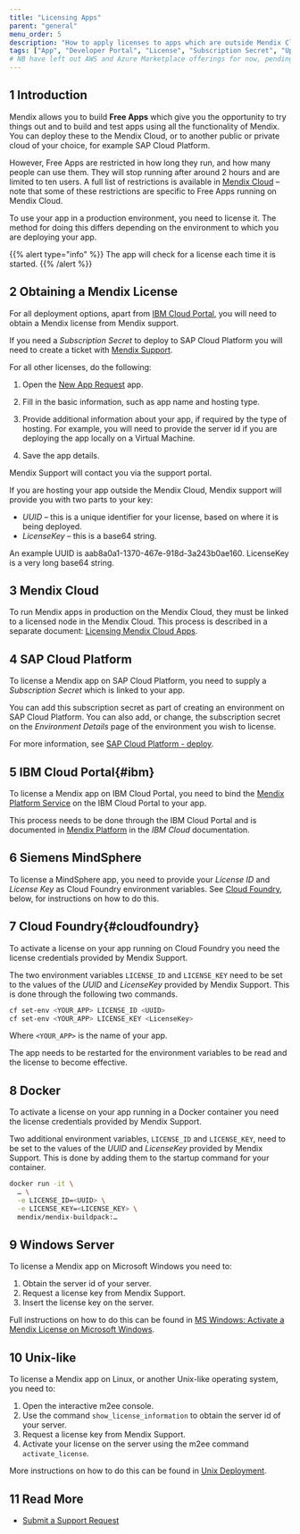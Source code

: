 ```yaml
---
title: "Licensing Apps"
parent: "general"
menu_order: 5
description: "How to apply licenses to apps which are outside Mendix Cloud"
tags: ["App", "Developer Portal", "License", "Subscription Secret", "Upgrade", "SAP", "IBM", "Siemens MindSphere"]
# NB have left out AWS and Azure Marketplace offerings for now, pending further research.
---
```


## 1 Introduction

Mendix allows you to build **Free Apps** which give you the opportunity to try things out and to build and test apps using all the functionality of Mendix. You can deploy these to the Mendix Cloud, or to another public or private cloud of your choice, for example SAP Cloud Platform.

However, Free Apps are restricted in how long they run, and how many people can use them. They will stop running after around 2 hours and are limited to ten users.  A full list of restrictions is available in [Mendix Cloud](mendix-cloud-deploy) – note that some of these restrictions are specific to Free Apps running on Mendix Cloud.

To use your app in a production environment, you need to license it. The method for doing this differs depending on the environment to which you are deploying your app.

{{% alert type="info" %}}
The app will check for a license each time it is started.
{{% /alert %}}

## 2 Obtaining a Mendix License

For all deployment options, apart from [IBM Cloud Portal](#ibm), you will need to obtain a Mendix license from Mendix support.

If you need a *Subscription Secret* to deploy to SAP Cloud Platform you will need to create a ticket with [Mendix Support](https://support.mendix.com).

For all other licenses, do the following:

1. Open the [New App Request](https://newnode.mendix.com/) app.

2. Fill in the basic information, such as app name and hosting type.

3. Provide additional information about your app, if required by the type of hosting. For example, you will need to provide the server id if you are deploying the app locally on a Virtual Machine.

4. Save the app details.

Mendix Support will contact you via the support portal.

If you are hosting your app outside the Mendix Cloud, Mendix support will provide you with two parts to your key:
* *UUID* – this is a unique identifier for your license, based on where it is being deployed. 
* *LicenseKey* – this is a base64 string.

An example UUID is aab8a0a1-1370-467e-918d-3a243b0ae160. LicenseKey is a very long base64 string.

## 3 Mendix Cloud

To run Mendix apps in production on the Mendix Cloud, they must be linked to a licensed node in the Mendix Cloud. This process is described in a separate document: [Licensing Mendix Cloud Apps](licensing-apps).

## 4 SAP Cloud Platform

To license a Mendix app on SAP Cloud Platform, you need to supply a *Subscription Secret* which is linked to your app.

You can add this subscription secret as part of creating an environment on SAP Cloud Platform. You can also add, or change, the subscription secret on the *Environment Details* page of the environment you wish to license.

For more information, see [SAP Cloud Platform - deploy](sap-cloud-platform).

## 5 IBM Cloud Portal{#ibm}

To license a Mendix app on IBM Cloud Portal, you need to bind the [Mendix Platform Service](https://cloud.ibm.com/catalog/services/mendix-platform-service) on the IBM Cloud Portal to your app.

This process needs to be done through the IBM Cloud Portal and is documented in [Mendix Platform](https://cloud.ibm.com/docs/services/Mendix-Rapid-Application-Development-Platform) in the *IBM Cloud* documentation. 

## 6 Siemens MindSphere

To license a MindSphere app, you need to provide your *License ID* and *License Key* as Cloud Foundry environment variables. See [Cloud Foundry](#cloudfoundry), below, for instructions on how to do this.

## 7 Cloud Foundry{#cloudfoundry}

To activate a license on your app running on Cloud Foundry you need the license credentials provided by Mendix Support.

The two environment variables `LICENSE_ID` and `LICENSE_KEY` need to be set to the values of the *UUID* and *LicenseKey* provided by Mendix Support. This is done through the following two commands.

```bash
cf set-env <YOUR_APP> LICENSE_ID <UUID>
cf set-env <YOUR_APP> LICENSE_KEY <LicenseKey>
```
Where `<YOUR_APP>` is the name of your app.

The app needs to be restarted for the environment variables to be read and the license to become effective.

## 8 Docker

To activate a license on your app running in a Docker container you need the license credentials provided by Mendix Support.

Two additional environment variables, `LICENSE_ID` and `LICENSE_KEY`, need to be set to the values of the *UUID* and *LicenseKey* provided by Mendix Support. This is done by adding them to the startup command for your container.

```bash
docker run -it \
  … \
  -e LICENSE_ID=<UUID> \
  -e LICENSE_KEY=<LICENSE_KEY> \
  mendix/mendix-buildpack:…
```

## 9 Windows Server

To license a Mendix app on Microsoft Windows you need to:

1. Obtain the server id of your server.
2. Request a license key from Mendix Support.
3. Insert the license key on the server.

Full instructions on how to do this can be found in [MS Windows: Activate a Mendix License on Microsoft Windows](activate-a-mendix-license-on-microsoft-windows).

## 10 Unix-like

To license a Mendix app on Linux, or another Unix-like operating system, you need to:

1. Open the interactive m2ee console.
2. Use the command `show_license_information` to obtain the server id of your server.
3. Request a license key from Mendix Support.
4. Activate your license on the server using the m2ee command `activate_license`.

More instructions on how to do this can be found in [Unix Deployment](unix-like).

## 11 Read More

* [Submit a Support Request](/developerportal/support/submit-support-request)
